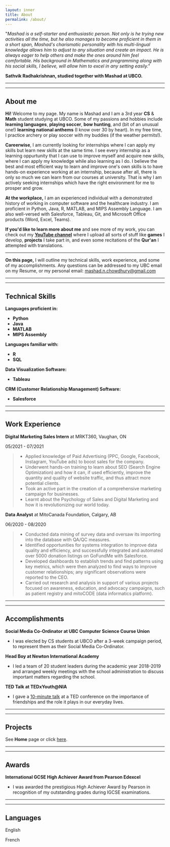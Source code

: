 ```yaml
---
layout: inner
title: About
permalink: /about/
---
```

"_Mashad is a self-starter and enthusiastic person. Not only is he trying new activities all the time, but he also manages to become proficient in them in a short span, Mashad's charismatic personality with his multi-lingual knowledge allows him to adjust to any situation and create an impact. He is always eager to help others and make the ones around him feel comfortable. His background in Mathematics and programming along with his social skills, I believe, will allow him to excel in any setting easily."_ 

**Sathvik Radhakrishnan, studied together with Mashad at UBCO.**

---
---
## About me

**Hi!** Welcome to my page. My name is Mashad and I am a 3rd year **CS** & **Math** student studying at UBCO. Some of my passions and hobbies include **learning languages**, **playing soccer**, **bow hunting**, and (bit of an unusual one!) **learning national anthems** (I know over 30 by heart). In my free time, I practice archery or play soccer with my buddies (if the weather permits!). 

**Careerwise**, I am currently looking for internships where I can apply my skills but learn new skills at the same time. I see every internship as a learning oppurtunity that I can use to improve myself and acquire new skills, where I can apply my knowledge while also learning as I do. I believe the best and most efficient way to learn and improve one's own skills is to have hands-on experience working at an internship, because after all, there is only so much we can learn from our courses at university. That is why I am actively seeking internships which have the right environment for me to prosper and grow.

**At the workplace,** I am an experienced individual with a demonstrated history of working in computer software and the healthcare industry. I am proficient in Python, Java, R, MATLAB, and MIPS Assembly Language. I am also well-versed with Salesforce, Tableau, Git, and Microsoft Office products (Word, Excel, Teams).

**If you'd like to learn more about me** and see more of my work, you can check out my [**YouTube channel**](https://www.youtube.com/channel/UC_imT3eyv2QNsfHjitBHcew) where I upload all sorts of stuff like **games** I develop, **projects** I take part in, and even some recitations of the **Qur'an** I attempted with translations.

---

**On this page,** I will outline my technical skills, work experience, and some of my accomplishments. Any questions can be addressed to my UBC email on my Resume, or my personal email: mashad.n.chowdhury@gmail.com

---
---

## Technical Skills
**Languages proficient in:**
- **Python**
- **Java**
- **MATLAB**
- **MIPS Assembly**

**Languages familiar with:**
- **R**
- **SQL**

**Data Visualization Software:**
- **Tableau**

**CRM (Customer Relationship Management) Software:**
- **Salesforce**

---
---

## Work Experience

**Digital Marketing Sales Intern** at MRKT360, Vaughan, ON

05/2021 - 07/2021
> - Applied knowledge of Paid Advertising (PPC, Google, Facebook, Instagram, YouTube ads) to boost sales for the company.
> - Underwent hands-on training to learn about SEO (Search Engine Optimization) and how it can, if used efficiently, improve the quantity and quality of website traffic, and thus attract more potential clients.
> - Took an active part in the creation of a comprehensive marketing campaign for businesses.
> - Learnt about the Psychology of Sales and Digital Marketing and how it is revolutionizing our world today.


**Data Analyst** at MitoCanada Foundation, Calgary, AB

06/2020 - 08/2020
> - Conducted data mining of survey data and oversaw its importing into the database with QA/QC measures.
> - Identified opportunities for systems integration to improve data quality and efficiency, and successfully
integrated and automated over 5000 donation listings on GoFundMe with Salesforce.
> - Developed dashboards to establish trends and find patterns using key metrics, which were then analyzed to
find ways to improve customer relationships; any significant observations were reported to the CEO.
> - Carried out research and analysis in support of various projects focused on awareness, education, and
advocacy campaigns, such as patient registry and mitoCODE (data informatics platform).


---
---

## Accomplishments

**Social Media Co-Ordinator at UBC Computer Science Course Union**

- I was elected by CS students at UBCO after a 3-week campaign period, to represent them as their Social Media Co-Ordinator.

**Head Boy at Newton International Academy**

- I led a team of 20 student leaders during the academic year 2018-2019 and arranged weekly meetings with the school
administration to discuss important matters regarding the school.

**TED Talk at TEDxYouth@NIA**

- I gave a [10-minute talk](https://www.youtube.com/watch?v=7co9Q-PWq38) at a TED conference on the importance of friendships and the role it plays in our everyday lives.

---

---


## Projects

See **Home** page or click [here](https://mashadchowdhury.github.io/).

---
---

## Awards

**International GCSE High Achiever Award from Pearson Edexcel**

- I was awarded the prestigious High Achiever Award by Pearson in recognition of my outstanding grades during IGCSE examinations.

---
---

## Languages

English

French
